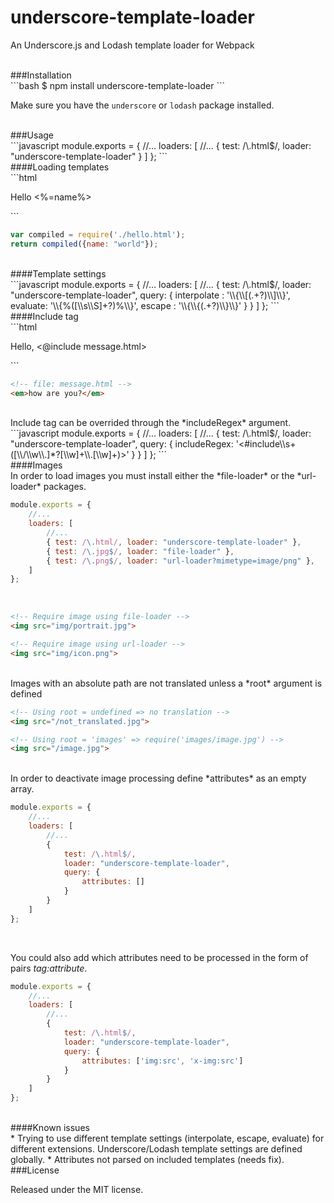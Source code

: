 underscore-template-loader
==========================

An Underscore.js and Lodash template loader for Webpack

<br/>
###Installation

<br/>
```bash
$ npm install underscore-template-loader
```

Make sure you have the `underscore` or `lodash` package installed.

<br/>
###Usage


<br/>
```javascript
module.exports = {
    //...
    loaders: [
        //...
        { test: /\.html$/, loader: "underscore-template-loader" }
    ]
};
```

<br/>
####Loading templates

<br/>
```html
<!-- file: hello.html -->
<p>Hello&nbsp;<%=name%></p>
```

```javascript
var compiled = require('./hello.html');
return compiled({name: "world"});
```

<br/>
####Template settings

<br>
```javascript
module.exports = {
    //...
    loaders: [
        //...
        {
          test: /\.html$/,
          loader: "underscore-template-loader",
          query: {
              interpolate : '\\{\\[(.+?)\\]\\}',
              evaluate: '\\{%([\\s\\S]+?)%\\}',
              escape : '\\{\\{(.+?)\\}\\}'
          }
        }
    ]
};
```

<br/>
####Include tag

<br/>
```html
<!-- file: main.html -->
<p>Hello, <@include message.html></p>
```


```html
<!-- file: message.html -->
<em>how are you?</em>
```

<br/>
Include tag can be overrided through the *includeRegex* argument.

<br/>
```javascript
module.exports = {
    //...
    loaders: [
        //...
        {
          test: /\.html$/,
          loader: "underscore-template-loader",
          query: {
              includeRegex: '<#include\\s+([\\/\\w\\.]*?[\\w]+\\.[\\w]+)>'
          }
        }
    ]
};
```

<br/>
####Images

<br/>
In order to load images you must install either the *file-loader* or the *url-loader* packages.

```javascript
module.exports = {
    //...
    loaders: [
        //...
        { test: /\.html/, loader: "underscore-template-loader" },
        { test: /\.jpg$/, loader: "file-loader" },
        { test: /\.png$/, loader: "url-loader?mimetype=image/png" },
    ]
};
```

<br>

```html
<!-- Require image using file-loader -->
<img src="img/portrait.jpg">

<!-- Require image using url-loader -->
<img src="img/icon.png">
```

<br/>
Images with an absolute path are not translated unless a *root* argument is defined

```html
<!-- Using root = undefined => no translation -->
<img src="/not_translated.jpg">

<!-- Using root = 'images' => require('images/image.jpg') -->
<img src="/image.jpg">
```

<br>
In order to deactivate image processing define *attributes* as an empty array.

```javascript
module.exports = {
    //...
    loaders: [
        //...
        {
            test: /\.html$/,
            loader: "underscore-template-loader",
            query: {
                attributes: []
            }
        }
    ]
};
```

<br/>

You could also add which attributes need to be processed in the form of pairs *tag:attribute*.

```javascript
module.exports = {
    //...
    loaders: [
        //...
        {
            test: /\.html$/,
            loader: "underscore-template-loader",
            query: {
                attributes: ['img:src', 'x-img:src']
            }
        }
    ]
};
```

<br/>
####Known issues

<br/>
 * Trying to use different template settings (interpolate, escape, evaluate) for different extensions. Underscore/Lodash template settings are defined globally.
 * Attributes not parsed on included templates (needs fix).

<br/>
###License

Released under the MIT license.
